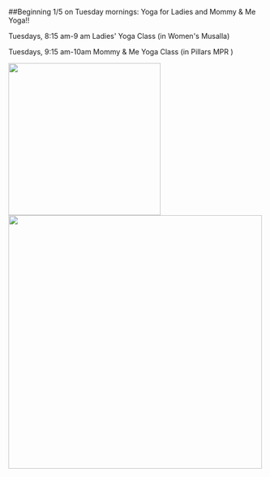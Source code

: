 ##Beginning 1/5 on Tuesday mornings: Yoga for Ladies and Mommy & Me Yoga!!

Tuesdays, 8:15 am-9 am Ladies' Yoga Class (in Women's Musalla)

Tuesdays, 9:15 am-10am Mommy & Me Yoga Class (in Pillars MPR )

<img src="https://cloud.githubusercontent.com/assets/11180395/12206679/1ece8f8a-b5f7-11e5-82d9-3afc138508a7.jpg" width="300" />
<img src="https://cloud.githubusercontent.com/assets/11180395/11789963/3be87b88-a24e-11e5-8aed-c8e171580306.jpg" width="500" />
